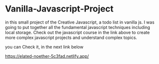 # Vanilla-Javascript-Project

in this small project of the Creative Javascript, a todo list in vanilla js.
I was going to put together all the fundamental javascript techniques including local storage.
Check out the javascript course in the link above to create more complex javascript projects and understand complex topics.

you can Check it, in the next link below

https://elated-noether-5c3fad.netlify.app/

<img src="">
